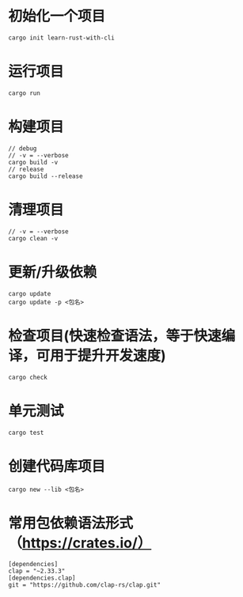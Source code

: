# 初始化一个项目
```
cargo init learn-rust-with-cli
```
# 运行项目
```
cargo run
```
# 构建项目
```
// debug
// -v = --verbose
cargo build -v
// release
cargo build --release
```
# 清理项目
```
// -v = --verbose
cargo clean -v
```
# 更新/升级依赖
```
cargo update
cargo update -p <包名>
```
# 检查项目(快速检查语法，等于快速编译，可用于提升开发速度)
```
cargo check
```
# 单元测试
```
cargo test
```
# 创建代码库项目
```
cargo new --lib <包名>
```
# 常用包依赖语法形式（https://crates.io/）
```
[dependencies]
clap = "~2.33.3"
[dependencies.clap]
git = "https://github.com/clap-rs/clap.git"
```